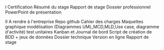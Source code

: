 I Certification
    Résumé du stage
    Rapport de stage
    Dossier professionnel
    PowerPoint de présentation

II A rendre à l'entreprise
    Repo github
    Cahier des charges
    Maquettes graphique
    modélisation (Diagrammes UML,MCD,MLD,Use case, diagramme d'activité)
    test unitaires
    Kanban et Journal de bord 
    Script de création de BDD + jeux de données
    Dossier technique
    Version en ligne 
    Rapport de stage
